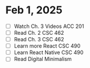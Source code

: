 # Feb 1, 2025
- [ ] Watch Ch. 3 Videos ACC 201
- [ ] Read Ch. 2 CSC 462
- [ ] Read Ch. 3 CSC 462
- [ ]  Learn more React CSC 490
- [ ]  Learn React Native CSC 490
- [ ]  Read Digital Minimalism 
<!--stackedit_data:
eyJoaXN0b3J5IjpbLTEyODk3MDI4MzRdfQ==
-->